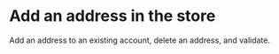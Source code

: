 # Add an address in the store
Add an address to an existing account, delete an address, and validate.
